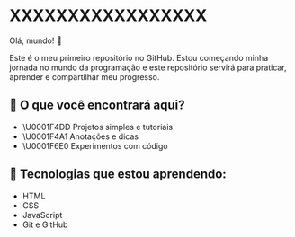 # XXXXXXXXXXXXXXXXX
 
Olá, mundo! 👋
 
Este é o meu primeiro repositório no GitHub. Estou começando minha jornada no mundo da programação e este repositório servirá para praticar, aprender e compartilhar meu progresso.
 
## 📜 O que você encontrará aqui?
 
- \U0001F4DD Projetos simples e tutoriais
- \U0001F4A1 Anotações e dicas
- \U0001F6E0️ Experimentos com código

## 🌱 Tecnologias que estou aprendendo:
 
- HTML
- CSS
- JavaScript
- Git e GitHub
